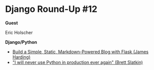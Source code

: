 # Django Round-Up #12

**Guest**

Eric Holscher

**Django/Python**

* [Build a Simple, Static, Markdown-Powered Blog with Flask (James Harding)](http://www.jamesharding.ca/posts/simple-static-markdown-blog-in-flask/)
* ["I will never use Python in production ever again" (Brett Slatkin)](http://www.onebigfluke.com/2013/09/i-will-never-use-python-in-production.html)
